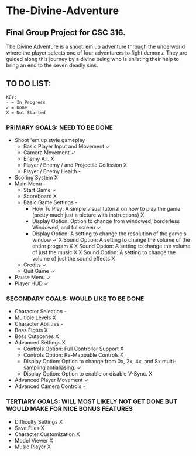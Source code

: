 # The-Divine-Adventure
## Final Group Project for CSC 316.

The Divine Adventure is a shoot ’em up adventure through the underworld where
the player selects one of four adventurers to fight demons. They are guided along this
journey by a divine being who is enlisting their help to bring an end to the seven deadly
sins.

## TO DO LIST:
	KEY:
	- = In Progress
	✓ = Done
	X = Not Started
### PRIMARY GOALS: NEED TO BE DONE
- Shoot 'em up style gameplay
	- Basic Player Input and Movement ✓
	- Camera Movement ✓
	- Enemy A.I. X
	- Player / Enemy / and Projectile Collission X
	- Player / Enemy Health -
- Scoring System X
- Main Menu -
	- Start Game ✓
	- Scoreboard X
	- Basic Game Settings -
		- How To Play: A simple visual tutorial on how to play the game (pretty much just a picture with instructions) X
		- Display Option: Option to change from windowed, borderless Windowed, and fullscreen ✓
		- Display Option: A setting to change the resolution of the game's window ✓
		X Sound Option: A setting to change the volume of the entire program X
		X Sound Option: A setting to change the volume of just the music X
		X Sound Option: A setting to change the volume of just the sound effects X
	- Credits ✓
	- Quit Game ✓
- Pause Menu ✓
- Player HUD ✓

### SECONDARY GOALS: WOULD LIKE TO BE DONE
- Character Selection -
- Multiple Levels X
- Character Abilities -
- Boss Fights X
- Boss Cutscenes X
- Advanced Settings X
	- Controls Option: Full Controller Support X
	- Controls Option: Re-Mappable Controls X
	- Display Option: Option to change from 0x, 2x, 4x, and 8x multi-sampling antialiasing. ✓
	- Display Option: Option to enable or disable V-Sync. X
- Advanced Player Movement ✓
- Advanced Camera Controls -

### TERTIARY GOALS: WILL MOST LIKELY NOT GET DONE BUT WOULD MAKE FOR NICE BONUS FEATURES
- Difficulty Settings X
- Save Files X
- Character Customization X
- Model Viewer X
- Music Player X